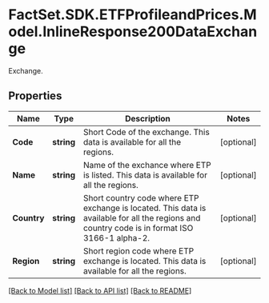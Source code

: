 # FactSet.SDK.ETFProfileandPrices.Model.InlineResponse200DataExchange
Exchange.

## Properties

Name | Type | Description | Notes
------------ | ------------- | ------------- | -------------
**Code** | **string** | Short Code of the exchange. This data is available for all the regions. | [optional] 
**Name** | **string** | Name of the exchance where ETP is listed. This data is available for all the regions. | [optional] 
**Country** | **string** | Short country code where ETP exchange is located. This data is available for all the regions and country code is in format ISO 3166-1 alpha-2. | [optional] 
**Region** | **string** | Short region code where ETP exchange is located. This data is available for all the regions. | [optional] 

[[Back to Model list]](../README.md#documentation-for-models) [[Back to API list]](../README.md#documentation-for-api-endpoints) [[Back to README]](../README.md)

